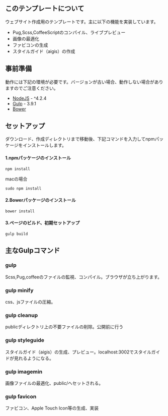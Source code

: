 ## このテンプレートについて

ウェブサイト作成用のテンプレートです。主に以下の機能を実装しています。

* Pug,Scss,CoffeeScriptのコンパイル、ライブプレビュー
* 画像の最適化
* ファビコンの生成
* スタイルガイド（aigis）の作成

## 事前準備
動作には下記の環境が必要です。バージョンが古い場合、動作しない場合がありますのでご注意ください。

* [NodeJS](https://nodejs.org/) - ^4.2.4
* [Gulp](http://gulpjs.com/) - 3.9.1
* [Bower](http://bower.io/)

## セットアップ
ダウンロード、作成ディレクトリまで移動後、下記コマンドを入力してnpmパッケージをインストールします。

#### 1.npmパッケージのインストール

```
npm install 
```

macの場合
```
sudo npm install 
```

#### 2.Bowerパッケージのインストール

```
bower install
```

#### 3.ページのビルド、初期セットアップ

```
gulp build
```

## 主なGulpコマンド
### gulp
Scss,Pug,coffeeのファイルの監視、コンパイル。ブラウザが立ち上がります。

### gulp minify
css、jsファイルの圧縮。

### gulp cleanup
publicディレクトリ上の不要ファイルの削除。公開前に行う

### gulp styleguide
スタイルガイド（aigis）の生成、プレビュー。localhost:3002でスタイルガイドが見れるようになる。

### gulp imagemin
画像ファイルの最適化、public/へセットされる。

### gulp favicon
ファビコン、Apple Touch Icon等の生成、実装
